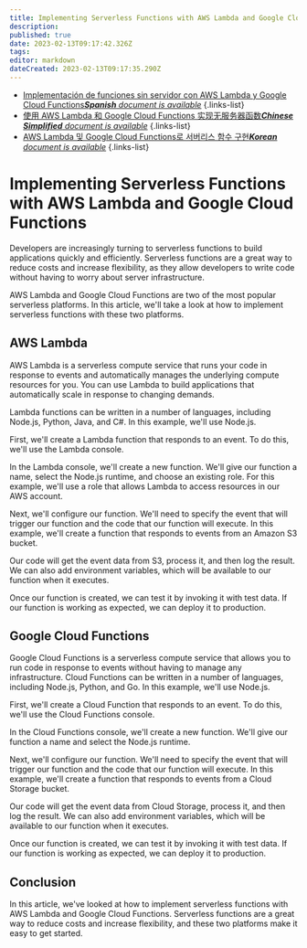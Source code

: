 ```yaml
---
title: Implementing Serverless Functions with AWS Lambda and Google Cloud Functions
description: 
published: true
date: 2023-02-13T09:17:42.326Z
tags: 
editor: markdown
dateCreated: 2023-02-13T09:17:35.290Z
---
```


- [Implementación de funciones sin servidor con AWS Lambda y Google Cloud Functions***Spanish** document is available*](/es/Knowledge-base/Backend/implementing-serverless-functions-with-aws-lambda-and-google-cloud-functions)
{.links-list}
- [使用 AWS Lambda 和 Google Cloud Functions 实现无服务器函数***Chinese Simplified** document is available*](/zh/Knowledge-base/Backend/implementing-serverless-functions-with-aws-lambda-and-google-cloud-functions)
{.links-list}
- [AWS Lambda 및 Google Cloud Functions로 서버리스 함수 구현***Korean** document is available*](/ko/Knowledge-base/Backend/implementing-serverless-functions-with-aws-lambda-and-google-cloud-functions)
{.links-list}


# Implementing Serverless Functions with AWS Lambda and Google Cloud Functions

Developers are increasingly turning to serverless functions to build applications quickly and efficiently. Serverless functions are a great way to reduce costs and increase flexibility, as they allow developers to write code without having to worry about server infrastructure.

 AWS Lambda and Google Cloud Functions are two of the most popular serverless platforms. In this article, we'll take a look at how to implement serverless functions with these two platforms.

## AWS Lambda

AWS Lambda is a serverless compute service that runs your code in response to events and automatically manages the underlying compute resources for you. You can use Lambda to build applications that automatically scale in response to changing demands.

Lambda functions can be written in a number of languages, including Node.js, Python, Java, and C#. In this example, we'll use Node.js.

First, we'll create a Lambda function that responds to an event. To do this, we'll use the Lambda console.

In the Lambda console, we'll create a new function. We'll give our function a name, select the Node.js runtime, and choose an existing role. For this example, we'll use a role that allows Lambda to access resources in our AWS account.

Next, we'll configure our function. We'll need to specify the event that will trigger our function and the code that our function will execute. In this example, we'll create a function that responds to events from an Amazon S3 bucket.

Our code will get the event data from S3, process it, and then log the result. We can also add environment variables, which will be available to our function when it executes.

Once our function is created, we can test it by invoking it with test data. If our function is working as expected, we can deploy it to production.

## Google Cloud Functions

Google Cloud Functions is a serverless compute service that allows you to run code in response to events without having to manage any infrastructure. Cloud Functions can be written in a number of languages, including Node.js, Python, and Go. In this example, we'll use Node.js.

First, we'll create a Cloud Function that responds to an event. To do this, we'll use the Cloud Functions console.

In the Cloud Functions console, we'll create a new function. We'll give our function a name and select the Node.js runtime.

Next, we'll configure our function. We'll need to specify the event that will trigger our function and the code that our function will execute. In this example, we'll create a function that responds to events from a Cloud Storage bucket.

Our code will get the event data from Cloud Storage, process it, and then log the result. We can also add environment variables, which will be available to our function when it executes.

Once our function is created, we can test it by invoking it with test data. If our function is working as expected, we can deploy it to production.

## Conclusion

In this article, we've looked at how to implement serverless functions with AWS Lambda and Google Cloud Functions. Serverless functions are a great way to reduce costs and increase flexibility, and these two platforms make it easy to get started.